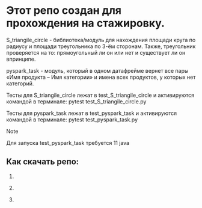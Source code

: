 # Этот репо создан для прохождения на стажировку.

S_triangile_circle - библиотека/модуль для нахождения площади круга по радиусу и площади треугольника по 3-ём сторонам. Также, треугольник проверяется на то: прямоугольный ли он или нет и существует ли он впринципе.

pyspark_task - модуль, который в одном датафрейме вернет все пары «Имя продукта – Имя категории» и имена всех продуктов, у которых нет категорий. 

Тесты для S_triangile_circle лежат в test_S_triangile_circle и активируются командой в терминале: pytest test_S_triangile_circle.py

Тесты для pyspark_task лежат в test_pyspark_task и активируются командой в терминале: pytest test_pyspark_task.py

> [!NOTE]
> Для запуска test_pyspark_task требуется 11 java

## Как скачать репо: 
1. ```git clone https://github.com/Verper1/for_internship.git
2. ```uv sync
3. ```pytest